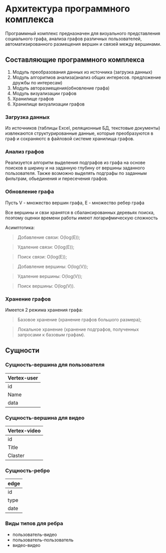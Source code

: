 # Архитектура программного комплекса

Программный комплекс предназначен для визуального представления социального графа, анализа графов различных пользователей, автоматизированного размещения вершин и связей между вершинами.

## Составляющие программного комплекса

1. Модуль преобразования данных из источника (загрузка данных)
2. Модуль алгоритмов анализа(анализ общих интересов. предложение дружбы по интересам)
3. Модуль авторазмещения(обновление графа)
4. Модуль визуализации графов
5. Хранилище графов
6. Хранилище визуализации графов

### Загрузка данных
Из источников (таблицы Excel, реляционные БД, текстовые документы) извлекаются структурированные данные, которые преобразуются в граф и сохраняютс в файловой системе хранилища графов.

### Анализ графов
Реализуется алгоритм выделения подграфов из графа на основе поисков в ширину и на заданную глубину от вершины заданного пользователя.
Также возможно выделять подграфы по заданным фильтрам, обьединения и пересечения графов.

### Обновление графа
Пусть V - множество вершин графа, E - множество ребер графа

Все вершины и свзи хранятся в сбалансированных деревьях поиска, поэтому оценки времени работы имеют логарифмическую сложность

Асимптотика:
> Добавление связи: O(log(E));

> Удаление связи: O(log(E));

> Поиск связи: O(log(E));

> Добавление вершины: O(log(V));

> Удаление вершины: O(log(V));

> Поиск вершины: O(log(V)).

### Хранение графов
Имеется 2 режима хранения графа:
> Базовое хранение (хранение графов большого размера);

> Локальное хранение (хранение подграфов, полученных запросами к базовым графам).


## Сущности
### Сущность-вершина для пользователя
|Vertex-user |
|------------|
|id     	 |
|Name   	 |
|data 		 |

### Сущность-вершина для видео
|Vertex-video|
|------------|
|id     	   |
|Title   	   |
|Claster	   |

### Сущность-ребро 
|edge	|
|-----|
|id   |
|type   |
|date 	|

### Виды типов для ребра
* пользователь-видео
* пользователь-пользователь
* видео-видео



